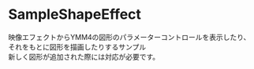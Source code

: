# SampleShapeEffect
映像エフェクトからYMM4の図形のパラメーターコントロールを表示したり、それをもとに図形を描画したりするサンプル  
新しく図形が追加された際には対応が必要です。
